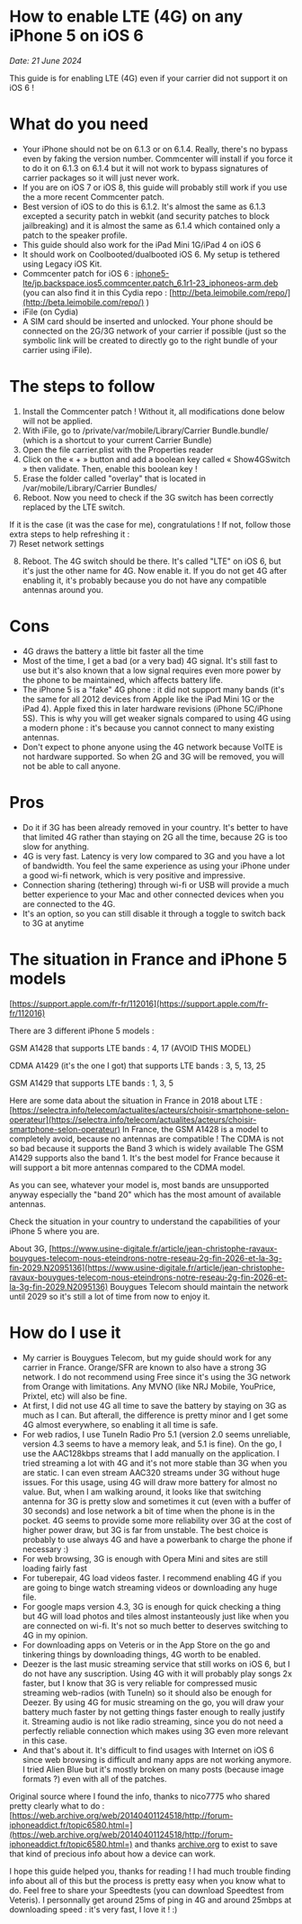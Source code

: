 # How to enable LTE (4G) on any iPhone 5 on iOS 6
*Date: 21 June 2024*

This guide is for enabling LTE (4G) even if your carrier did not support it on iOS 6 !

# What do you need

* Your iPhone should not be on 6.1.3 or on 6.1.4. Really, there's no bypass even by faking the version number. Commcenter will install if you force it to do it on 6.1.3 on 6.1.4 but it will not work to bypass signatures of carrier packages so it will just never work.
* If you are on iOS 7 or iOS 8, this guide will probably still work if you use the a more recent Commcenter patch.
* Best version of iOS to do this is 6.1.2. It's almost the same as 6.1.3 excepted a security patch in webkit (and security patches to block jailbreaking) and it is almost the same as 6.1.4 which contained only a patch to the speaker profile.
* This guide should also work for the iPad Mini 1G/iPad 4 on iOS 6
* It should work on Coolbooted/dualbooted iOS 6. My setup is tethered using Legacy iOS Kit.
* Commcenter patch for iOS 6 : [iphone5-lte/jp.backspace.ios5.commcenter.patch_6.1r1-23_iphoneos-arm.deb](<iphone5-lte/jp.backspace.ios5.commcenter.patch_6.1r1-23_iphoneos-arm.deb>) (you can also find it in this Cydia repo : [http://beta.leimobile.com/repo/](http://beta.leimobile.com/repo/) )
* iFile (on Cydia)
* A SIM card should be inserted and unlocked. Your phone should be connected on the 2G/3G network of your carrier if possible (just so the symbolic link will be created to directly go to the right bundle of your carrier using iFile).

# The steps to follow

1. Install the Commcenter patch ! Without it, all modifications done below will not be applied.
2. With iFile, go to /private/var/mobile/Library/Carrier Bundle.bundle/ (which is a shortcut to your current Carrier Bundle)
3. Open the file carrier.plist with the Properties reader
4. Click on the « + » button and add a boolean key called « Show4GSwitch » then validate. Then, enable this boolean key !
5. Erase the folder called "overlay" that is located in /var/mobile/Library/Carrier Bundles/
6. Reboot. Now you need to check if the 3G switch has been correctly replaced by the LTE switch.

If it is the case (it was the case for me), congratulations ! If not, follow those extra steps to help refreshing it :  
7) Reset network settings

8) Reboot. The 4G switch should be there. It's called "LTE" on iOS 6, but it's just the other name for 4G. Now enable it. If you do not get 4G after enabling it, it's probably because you do not have any compatible antennas around you.

# Cons

* 4G draws the battery a little bit faster all the time
* Most of the time, I get a bad (or a very bad) 4G signal. It's still fast to use but it's also known that a low signal requires even more power by the phone to be maintained, which affects battery life.
* The iPhone 5 is a "fake" 4G phone : it did not support many bands (it's the same for all 2012 devices from Apple like the iPad Mini 1G or the iPad 4). Apple fixed this in later hardware revisions (iPhone 5C/iPhone 5S). This is why you will get weaker signals compared to using 4G using a modern phone : it's because you cannot connect to many existing antennas.
* Don't expect to phone anyone using the 4G network because VolTE is not hardware supported. So when 2G and 3G will be removed, you will not be able to call anyone.

# Pros

* Do it if 3G has been already removed in your country. It's better to have that limited 4G rather than staying on 2G all the time, because 2G is too slow for anything.
* 4G is very fast. Latency is very low compared to 3G and you have a lot of bandwidth. You feel the same experience as using your iPhone under a good wi-fi network, which is very positive and impressive.
* Connection sharing (tethering) through wi-fi or USB will provide a much better experience to your Mac and other connected devices when you are connected to the 4G.
* It's an option, so you can still disable it through a toggle to switch back to 3G at anytime

# The situation in France and iPhone 5 models

[https://support.apple.com/fr-fr/112016](https://support.apple.com/fr-fr/112016)

There are 3 different iPhone 5 models :

GSM A1428 that supports LTE bands : 4, 17 (AVOID THIS MODEL)

CDMA A1429 (it's the one I got) that supports LTE bands : 3, 5, 13, 25

GSM A1429 that supports LTE bands : 1, 3, 5

Here are some data about the situation in France in 2018 about LTE : [https://selectra.info/telecom/actualites/acteurs/choisir-smartphone-selon-operateur](https://selectra.info/telecom/actualites/acteurs/choisir-smartphone-selon-operateur) In France, the GSM A1428 is a model to completely avoid, because no antennas are compatible ! The CDMA is not so bad because it supports the Band 3 which is widely available The GSM A1429 supports also the band 1. It's the best model for France because it will support a bit more antennas compared to the CDMA model.

As you can see, whatever your model is, most bands are unsupported anyway especially the "band 20" which has the most amount of available antennas.

Check the situation in your country to understand the capabilities of your iPhone 5 where you are.

About 3G, [https://www.usine-digitale.fr/article/jean-christophe-ravaux-bouygues-telecom-nous-eteindrons-notre-reseau-2g-fin-2026-et-la-3g-fin-2029.N2095136](https://www.usine-digitale.fr/article/jean-christophe-ravaux-bouygues-telecom-nous-eteindrons-notre-reseau-2g-fin-2026-et-la-3g-fin-2029.N2095136) Bouygues Telecom should maintain the network until 2029 so it's still a lot of time from now to enjoy it.

# How do I use it

* My carrier is Bouygues Telecom, but my guide should work for any carrier in France. Orange/SFR are known to also have a strong 3G network. I do not recommend using Free since it's using the 3G network from Orange with limitations. Any MVNO (like NRJ Mobile, YouPrice, Prixtel, etc) will also be fine.
* At first, I did not use 4G all time to save the battery by staying on 3G as much as I can. But afterall, the difference is pretty minor and I get some 4G almost everywhere, so enabling it all time is safe.
* For web radios, I use TuneIn Radio Pro 5.1 (version 2.0 seems unreliable, version 4.3 seems to have a memory leak, and 5.1 is fine). On the go, I use the AAC128kbps streams that I add manually on the application. I tried streaming a lot with 4G and it's not more stable than 3G when you are static. I can even stream AAC320 streams under 3G without huge issues. For this usage, using 4G will draw more battery for almost no value. But, when I am walking around, it looks like that switching antenna for 3G is pretty slow and sometimes it cut (even with a buffer of 30 seconds) and lose network a bit of time when the phone is in the pocket. 4G seems to provide some more reliability over 3G at the cost of higher power draw, but 3G is far from unstable. The best choice is probably to use always 4G and have a powerbank to charge the phone if necessary :)
* For web browsing, 3G is enough with Opera Mini and sites are still loading fairly fast
* For tuberepair, 4G load videos faster. I recommend enabling 4G if you are going to binge watch streaming videos or downloading any huge file.
* For google maps version 4.3, 3G is enough for quick checking a thing but 4G will load photos and tiles almost instanteously just like when you are connected on wi-fi. It's not so much better to deserves switching to 4G in my opinion.
* For downloading apps on Veteris or in the App Store on the go and tinkering things by downloading things, 4G worth to be enabled.
* Deezer is the last music streaming service that still works on iOS 6, but I do not have any suscription. Using 4G with it will probably play songs 2x faster, but I know that 3G is very reliable for compressed music streaming web-radios (with TuneIn) so it should also be enough for Deezer. By using 4G for music streaming on the go, you will draw your battery much faster by not getting things faster enough to really justify it. Streaming audio is not like radio streaming, since you do not need a perfectly reliable connection which makes using 3G even more relevant in this case.
* And that's about it. It's difficult to find usages with Internet on iOS 6 since web browsing is difficult and many apps are not working anymore. I tried Alien Blue but it's mostly broken on many posts (because image formats ?) even with all of the patches.

Original source where I found the info, thanks to nico7775 who shared pretty clearly what to do : [https://web.archive.org/web/20140401124518/http://forum-iphoneaddict.fr/topic6580.html=](https://web.archive.org/web/20140401124518/http://forum-iphoneaddict.fr/topic6580.html=) and thanks [archive.org](http://archive.org) to exist to save that kind of precious info about how a device can work.

I hope this guide helped you, thanks for reading ! I had much trouble finding info about all of this but the process is pretty easy when you know what to do. Feel free to share your Speedtests (you can download Speedtest from Veteris). I personnally get around 25ms of ping in 4G and around 25mbps at downloading speed : it's very fast, I love it ! :)
